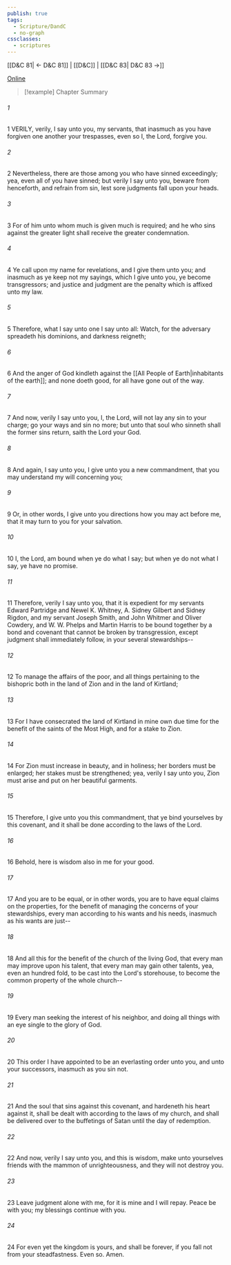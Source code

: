 ```yaml
---
publish: true
tags:
  - Scripture/DandC
  - no-graph
cssclasses:
  - scriptures
---
```

[[D&C 81| ← D&C 81]] | [[D&C]] | [[D&C 83| D&C 83 →]]

[Online](https://churchofjesuschrist.org/study/scriptures/dc-testament/dc/82?lang=eng)

>[!example] Chapter Summary
>
###### 1
1 VERILY, verily, I say unto you, my servants, that inasmuch as you have forgiven one another your trespasses, even so I, the Lord, forgive you.
###### 2
2 Nevertheless, there are those among you who have sinned exceedingly; yea, even all of you have sinned; but verily I say unto you, beware from henceforth, and refrain from sin, lest sore judgments fall upon your heads.
###### 3
3 For of him unto whom much is given much is required; and he who sins against the greater light shall receive the greater condemnation.
###### 4
4 Ye call upon my name for revelations, and I give them unto you; and inasmuch as ye keep not my sayings, which I give unto you, ye become transgressors; and justice and judgment are the penalty which is affixed unto my law.
###### 5
5 Therefore, what I say unto one I say unto all: Watch, for the adversary spreadeth his dominions, and darkness reigneth;
###### 6
6 And the anger of God kindleth against the [[All People of Earth|inhabitants of the earth]]; and none doeth good, for all have gone out of the way.
###### 7
7 And now, verily I say unto you, I, the Lord, will not lay any sin to your charge; go your ways and sin no more; but unto that soul who sinneth shall the former sins return, saith the Lord your God.
###### 8
8 And again, I say unto you, I give unto you a new commandment, that you may understand my will concerning you;
###### 9
9 Or, in other words, I give unto you directions how you may act before me, that it may turn to you for your salvation.
###### 10
10 I, the Lord, am bound when ye do what I say; but when ye do not what I say, ye have no promise.
###### 11
11 Therefore, verily I say unto you, that it is expedient for my servants Edward Partridge and Newel K. Whitney, A. Sidney Gilbert and Sidney Rigdon, and my servant Joseph Smith, and John Whitmer and Oliver Cowdery, and W. W. Phelps and Martin Harris to be bound together by a bond and covenant that cannot be broken by transgression, except judgment shall immediately follow, in your several stewardships--
###### 12
12 To manage the affairs of the poor, and all things pertaining to the bishopric both in the land of Zion and in the land of Kirtland;
###### 13
13 For I have consecrated the land of Kirtland in mine own due time for the benefit of the saints of the Most High, and for a stake to Zion.
###### 14
14 For Zion must increase in beauty, and in holiness; her borders must be enlarged; her stakes must be strengthened; yea, verily I say unto you, Zion must arise and put on her beautiful garments.
###### 15
15 Therefore, I give unto you this commandment, that ye bind yourselves by this covenant, and it shall be done according to the laws of the Lord.
###### 16
16 Behold, here is wisdom also in me for your good.
###### 17
17 And you are to be equal, or in other words, you are to have equal claims on the properties, for the benefit of managing the concerns of your stewardships, every man according to his wants and his needs, inasmuch as his wants are just--
###### 18
18 And all this for the benefit of the church of the living God, that every man may improve upon his talent, that every man may gain other talents, yea, even an hundred fold, to be cast into the Lord's storehouse, to become the common property of the whole church--
###### 19
19 Every man seeking the interest of his neighbor, and doing all things with an eye single to the glory of God.
###### 20
20 This order I have appointed to be an everlasting order unto you, and unto your successors, inasmuch as you sin not.
###### 21
21 And the soul that sins against this covenant, and hardeneth his heart against it, shall be dealt with according to the laws of my church, and shall be delivered over to the buffetings of Satan until the day of redemption.
###### 22
22 And now, verily I say unto you, and this is wisdom, make unto yourselves friends with the mammon of unrighteousness, and they will not destroy you.
###### 23
23 Leave judgment alone with me, for it is mine and I will repay. Peace be with you; my blessings continue with you.
###### 24
24 For even yet the kingdom is yours, and shall be forever, if you fall not from your steadfastness. Even so. Amen.





